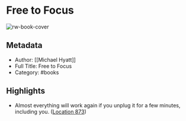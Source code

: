 # Free to Focus

![rw-book-cover](https://images-na.ssl-images-amazon.com/images/I/41hB8tNqA9L._SL200_.jpg)

## Metadata
- Author: [[Michael Hyatt]]
- Full Title: Free to Focus
- Category: #books

## Highlights
- Almost everything will work again if you unplug it for a few minutes, including you. ([Location 873](https://readwise.io/to_kindle?action=open&asin=B07F3DM7C1&location=873))
